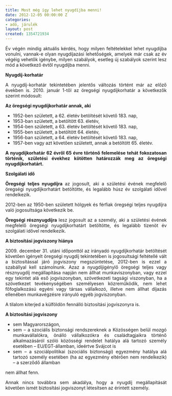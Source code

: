 ```yaml
---
title: Most még így lehet nyugdíjba menni!
date: 2012-12-05 00:00:00 Z
categories:
- adó, járulék
layout: post
created: 1354721934
---
```


<p style="text-align: justify;">Év végén mindig aktuális kérdés, hogy milyen feltételekkel lehet nyugdíjba vonulni, vannak-e olyan nyugdíjazási lehetőségek, amelyek már csak az év végéig vehetők igénybe, milyen szabályok, esetleg új szabályok szerint lesz mód a következő évtől nyugdíjba menni.</p><p style="text-align: justify;"><strong>Nyugdíj-korhatár</strong></p><p style="text-align: justify;">A nyugdíj-korhatár tekintetében jelentős változás történt már az előző években is. 2010. január 1-től az öregségi nyugdíjkorhatár a következők szerint módosult:</p><p style="text-align: justify;"><strong>Az öregségi nyugdíjkorhatár annak, aki</strong></p><ul style="text-align: justify;"><li>1952-ben született, a 62. életév betöltését követő 183. nap,</li><li>1953-ban született, a betöltött 63. életév,</li><li>1954-ben született, a 63. életév betöltését követő 183. nap,</li><li>1955-ben született, a betöltött 64. életév,</li><li>1956-ban született, a 64. életév betöltését követő 183. nap,</li><li>1957-ben vagy azt követően született, annak a betöltött 65. életév.</li></ul><p style="text-align: justify;"><strong>A nyugdíjkorhatár 62 évről 65 évre történő felemelése tehát fokozatosan történik, születési évekhez kötötten határozzák meg az öregségi nyugdíjkorhatárt.</strong></p><p style="text-align: justify;"><strong>Szolgálati idő</strong></p><p style="text-align: justify;"><strong>Öregségi teljes nyugdíjra</strong> az jogosult, aki a születési évének megfelelő öregségi nyugdíjkorhatárt betöltötte, és legalább húsz év szolgálati idővel rendelkezik.</p><p style="text-align: justify;">2012-ben az 1950-ben született hölgyek és férfiak öregségi teljes nyugdíjra való jogosultsága következik be.</p><p style="text-align: justify;"><strong>Öregségi résznyugdíjra</strong> lesz jogosult az a személy, aki a születési évének megfelelő öregségi nyugdíjkorhatárt betöltötte, és legalább tizenöt év szolgálati idővel rendelkezik.</p><p style="text-align: justify;"><strong>A biztosítási jogviszony hiánya</strong></p><p style="text-align: justify;">2009. december 31. utáni időponttól az irányadó nyugdíjkorhatár betöltését követően igényelt öregségi nyugdíj tekintetében is jogosultsági feltétellé vált a biztosítással járó jogviszony megszüntetése, 2012-ben is ezzel a szabállyal kell számolnunk. Azaz a nyugdíjigénylő öregségi teljes vagy résznyugdíj megállapítása napján nem állhat munkaviszonyban, vagy ezzel egy tekintet alá eső jogviszonyban, szövetkezeti tagsági viszonyban, ha a szövetkezet tevékenységében személyesen közreműködik, nem lehet főfoglalkozású egyéni vagy társas vállalkozó, illetve nem állhat díjazás ellenében munkavégzésre irányuló egyéb jogviszonyban.</p><p style="text-align: justify;">A tilalom kiterjed a külföldön fennálló biztosítási jogviszonyra is.</p><p style="text-align: justify;"><strong>A biztosítási jogviszony</strong></p><ul style="text-align: justify;"><li>sem Magyarországon,</li><li>sem – a szociális biztonsági rendszereknek a Közösségen belül mozgó munkavállalókra, önálló vállalkozókra és családtagjaikra történő alkalmazásáról szóló közösségi rendelet hatálya alá tartozó személy esetében – EU/EGT-államban, ideértve Svájcot is</li><li>sem – a szociálpolitikai (szociális biztonsági) egyezmény hatálya alá tartozó személy esetében (ha az egyezmény eltérően nem rendelkezik) – a szerződő államban</li></ul><p style="text-align: justify;">nem állhat fenn.</p><p style="text-align: justify;">Annak nincs továbbra sem akadálya, hogy a nyugdíj megállapítását követően ismét biztosítási jogviszonyt létesítsen az érintett személy.</p>
